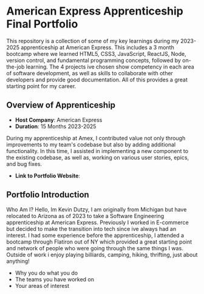 # American Express Apprenticeship Final Portfolio

This repository is a collection of some of my key learnings during my 2023-2025 apprenticeship at American Express. This includes a 3 month bootcamp where we learned HTML5, CSS3, JavaScript, ReactJS, Node, version control, and fundamental programming concepts, followed by on-the-job learning. The 4 projects ive chosen show competency in each area of software development, as well as skills to collaborate with other developers and provide good documentation. All of this provides a great starting point for my career.

## Overview of Apprenticeship
- **Host Company**: American Express
- **Duration**: 15 Months 2023-2025

During my apprenticeship at Amex, I contributed value not only through improvements to my team's codebase but also by adding additional functionality. In this time, I assisted in implementing a new component to the existing codebase, as well as, working on various user stories, epics, and bug fixes.
- **Link to Portfolio Website**:

## Portfolio Introduction
Who Am I?
Hello, Im Kevin Dutzy, I am originally from Michigan but have relocated to Arizona as of 2023 to take a Software Engineering apprenticeship at American Express. Previously I worked in E-commerce but decided to make the transition into tech since ive always had an interest. I had some experience before the apprenticeship, I attended a bootcamp through Flatiron out of NY which provided a great starting point and network of people who were going through the same things I was. Outside of work i enjoy playing billiards, camping, hiking, thrifting, just about anything!
- Why you do what you do
- The teams you have worked on
- Your areas of interest
